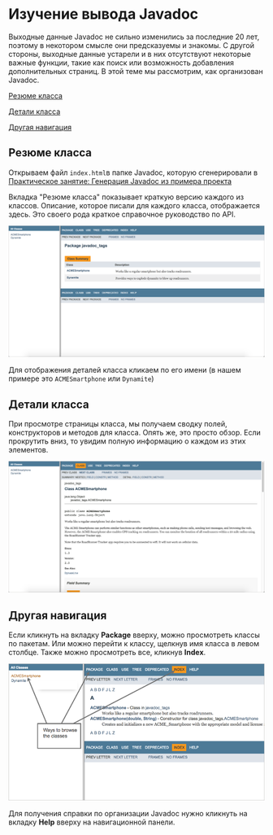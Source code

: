 # Изучение вывода Javadoc

Выходные данные Javadoc не сильно изменились за последние 20 лет, поэтому в некотором смысле они предсказуемы и знакомы. С другой стороны, выходные данные устарели и в них отсутствуют некоторые важные функции, такие как поиск или возможность добавления дополнительных страниц. В этой теме мы рассмотрим, как организован Javadoc.

[Резюме класса](#summary)

[Детали класса](#details)

[Другая навигация](#navigation)

<a name="summary"></a>
## Резюме класса

Открываем файл `index.html`в папке Javadoc, которую сгенерировали в [Практическое занятие: Генерация Javadoc из примера проекта](Activity-Generate-Javadoc.md)

Вкладка "Резюме класса" показывает краткую версию каждого из классов. Описание, которое писали для каждого класса, отображается здесь. Это своего рода краткое справочное руководство по API.

![class summary](img/12.png)

Для отображения деталей класса кликаем по его имени (в нашем примере это `ACMESmartphone` или `Dynamite`)

<a name="details"></a>
## Детали класса

При просмотре страницы класса, мы получаем сводку полей, конструкторов и методов для класса. Опять же, это просто обзор. Если прокрутить вниз, то увидим полную информацию о каждом из этих элементов.

![class details](img/13.png)

<a name="navigation"></a>
## Другая навигация


Если кликнуть на вкладку **Package** вверху, можно просмотреть классы по пакетам. Или можно перейти к классу, щелкнув имя класса в левом столбце. Также можно просмотреть все, кликнув **Index**.

![navigation](img/14.png)

Для получения справки по организации Javadoc нужно кликнуть на вкладку **Help** вверху на навигационной панели.
